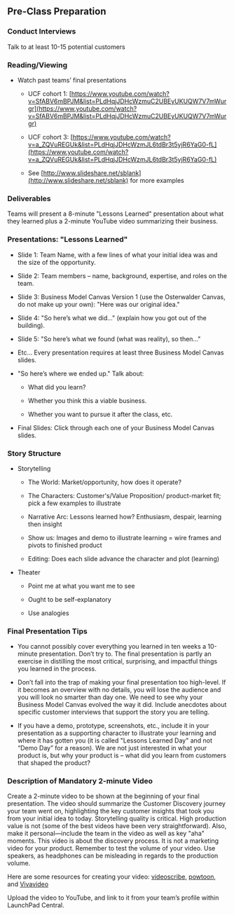 
## Pre-Class Preparation

### Conduct Interviews

Talk to at least 10-15 potential customers

### Reading/Viewing

* Watch past teams’ final presentations

    * UCF cohort 1: [https://www.youtube.com/watch?v=SfABV6mBPJM&list=PLdHqjJDHcWzmuC2UBEyUKUQW7V7mWurgr](https://www.youtube.com/watch?v=SfABV6mBPJM&list=PLdHqjJDHcWzmuC2UBEyUKUQW7V7mWurgr) 

    * UCF cohort 3: [https://www.youtube.com/watch?v=a_ZQVuREGUk&list=PLdHqjJDHcWzmJL6tdBr3t5yjR6YaG0-fL](https://www.youtube.com/watch?v=a_ZQVuREGUk&list=PLdHqjJDHcWzmJL6tdBr3t5yjR6YaG0-fL) 

    * See [http://www.slideshare.net/sblank](http://www.slideshare.net/sblank) for more examples

### Deliverables

Teams will present a 8-minute "Lessons Learned" presentation about what they learned plus a 2-minute YouTube video summarizing their business.

### Presentations: "Lessons Learned"

* Slide 1: Team Name, with a few lines of what your initial idea was and the size of the opportunity.

* Slide 2: Team members – name, background, expertise, and roles on the team.

* Slide 3: Business Model Canvas Version 1 (use the Osterwalder Canvas, do not make up your own): "Here was our original idea."

* Slide 4: "So here’s what we did…" (explain how you got out of the building). 

* Slide 5: "So here’s what we found (what was reality), so then…"

* Etc… Every presentation requires at least three Business Model Canvas slides.

* "So here’s where we ended up." Talk about:

    *  What did you learn?

    * Whether you think this a viable business.

    * Whether you want to pursue it after the class, etc.

* Final Slides: Click through each one of your Business Model Canvas slides.

### Story Structure

 * Storytelling

     * The World: Market/opportunity, how does it operate?

     * The Characters: Customer's/Value Proposition/ product-market fit; pick a few examples to illustrate

     * Narrative Arc: Lessons learned how? Enthusiasm, despair, learning then insight

     * Show us: Images and demo to illustrate  learning = wire frames and pivots to finished product

     * Editing: Does each slide advance the character and plot (learning)

 * Theater

     * Point me at what you want me to see

     * Ought to be self-explanatory

     * Use analogies

### Final Presentation Tips

* You cannot possibly cover everything you learned in ten weeks a 10-minute presentation. Don’t try to. The final presentation is partly an exercise in distilling the most critical, surprising, and impactful things you learned in the process.

* Don’t fall into the trap of making your final presentation too high-level. If it becomes an overview with no details, you will lose the audience and you will look no smarter than day one. We need to see why your Business Model Canvas evolved the way it did. Include anecdotes about specific customer interviews that support the story you are telling.

* If you have a demo, prototype, screenshots, etc., include it in your presentation as a supporting character to illustrate your learning and where it has gotten you (it is called "Lessons Learned Day" and not “Demo Day” for a reason). We are not just interested in what your product is, but why your product is – what did you learn from customers that shaped the product?

### Description of Mandatory 2-minute Video

Create a 2-minute video to be shown at the beginning of your final presentation. The video should summarize the Customer Discovery journey your team went on, highlighting the key customer insights that took you from your initial idea to today. Storytelling quality is critical. High production value is not (some of the best videos have been very straightforward). Also, make it personal—include the team in the video as well as key "aha" moments. This video is about the discovery process. It is not a marketing video for your product. Remember to test the volume of your video. Use speakers, as headphones can be misleading in regards to the production volume.

Here are some resources for creating your video: [videoscribe](http://www.videoscribe.co/), [powtoon](https://www.powtoon.com/), and [Vivavideo](http://www.vivavideo.tv/)

Upload the video to YouTube, and link to it from your team’s profile within LaunchPad Central.